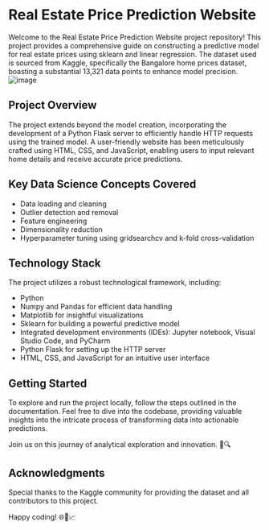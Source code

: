 # Real Estate Price Prediction Website

Welcome to the Real Estate Price Prediction Website project repository! This project provides a comprehensive guide on constructing a predictive model for real estate prices using sklearn and linear regression. The dataset used is sourced from Kaggle, specifically the Bangalore home prices dataset, boasting a substantial 13,321 data points to enhance model precision.
![image](https://github.com/isanthosh2004/Real_estate_price_predictor/assets/112749784/bee08c11-8fcc-4f66-a858-214c95c51e4d)


## Project Overview

The project extends beyond the model creation, incorporating the development of a Python Flask server to efficiently handle HTTP requests using the trained model. A user-friendly website has been meticulously crafted using HTML, CSS, and JavaScript, enabling users to input relevant home details and receive accurate price predictions.

## Key Data Science Concepts Covered

- Data loading and cleaning
- Outlier detection and removal
- Feature engineering
- Dimensionality reduction
- Hyperparameter tuning using gridsearchcv and k-fold cross-validation

## Technology Stack

The project utilizes a robust technological framework, including:

- Python
- Numpy and Pandas for efficient data handling
- Matplotlib for insightful visualizations
- Sklearn for building a powerful predictive model
- Integrated development environments (IDEs): Jupyter notebook, Visual Studio Code, and PyCharm
- Python Flask for setting up the HTTP server
- HTML, CSS, and JavaScript for an intuitive user interface

## Getting Started

To explore and run the project locally, follow the steps outlined in the documentation. Feel free to dive into the codebase, providing valuable insights into the intricate process of transforming data into actionable predictions.

Join us on this journey of analytical exploration and innovation. 🚀🔍

## Acknowledgments

Special thanks to the Kaggle community for providing the dataset and all contributors to this project.

Happy coding! 🌐🏡📈
